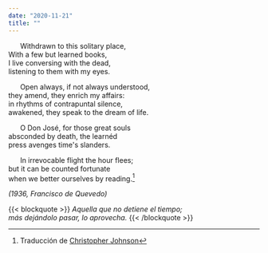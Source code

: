 ```yaml
---
date: "2020-11-21"
title: ""
---
```



&nbsp; &nbsp; &nbsp; Withdrawn to this solitary place,  
With a few but learned books,  
I live conversing with the dead,  
listening to them with my eyes.

&nbsp; &nbsp; &nbsp; Open always, if not always understood,  
they amend, they enrich my affairs:  
in rhythms of contrapuntal silence,  
awakened, they speak to the dream of life.  

&nbsp; &nbsp; &nbsp; O Don José, for those great souls  
absconded by death, the learnéd  
press avenges time's slanders.  

&nbsp; &nbsp; &nbsp; In irrevocable flight the hour flees;  
but it can be counted fortunate  
when we better ourselves by reading.[^Johnson]

_(1936, Francisco de Quevedo)_
  
  
{{< blockquote >}}
_Aquella que no detiene el tiempo;  
más dejándolo pasar, lo aprovecha._
{{< /blockquote >}}

[^Johnson]: Traducción de [Christopher Johnson](https://poetrysociety.org/features/readinginthedark/pedro-serrano-on "Poetry Society of America")
